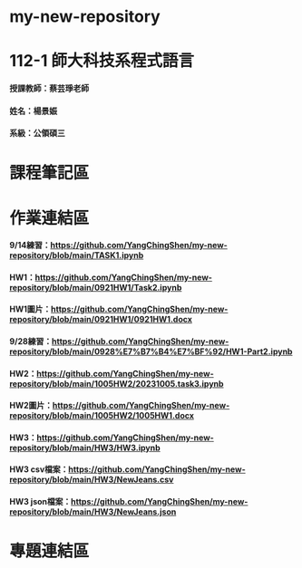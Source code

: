 # my-new-repository
# 112-1 師大科技系程式語言
#### 授課教師：蔡芸琤老師
#### 姓名：楊景娠
#### 系級：公領碩三
# 課程筆記區
# 作業連結區
#### 9/14練習：https://github.com/YangChingShen/my-new-repository/blob/main/TASK1.ipynb
#### HW1：https://github.com/YangChingShen/my-new-repository/blob/main/0921HW1/Task2.ipynb
#### HW1圖片：https://github.com/YangChingShen/my-new-repository/blob/main/0921HW1/0921HW1.docx
#### 9/28練習：https://github.com/YangChingShen/my-new-repository/blob/main/0928%E7%B7%B4%E7%BF%92/HW1-Part2.ipynb
#### HW2：https://github.com/YangChingShen/my-new-repository/blob/main/1005HW2/20231005.task3.ipynb
#### HW2圖片：https://github.com/YangChingShen/my-new-repository/blob/main/1005HW2/1005HW1.docx
#### HW3：https://github.com/YangChingShen/my-new-repository/blob/main/HW3/HW3.ipynb
#### HW3 csv檔案：https://github.com/YangChingShen/my-new-repository/blob/main/HW3/NewJeans.csv
#### HW3 json檔案：https://github.com/YangChingShen/my-new-repository/blob/main/HW3/NewJeans.json
# 專題連結區
